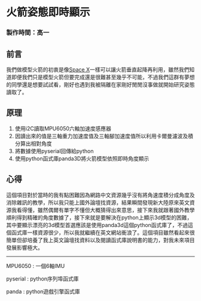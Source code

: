火箭姿態即時顯示
===
### 製作時間：高一
## 前言
我們做模型火箭的初衷是像[Space X](https://www.spacex.com/ "Space X官網")一樣可以讓火箭垂直起降再利用，雖然我們知道即便我們只是模型火箭但要完成還是很難甚至幾乎不可能，不過我們這群有夢想的同學還是想要試試看，剛好也遇到我被隔離在家剛好閒閒沒事做就開始研究姿態讀取了。
## 原理
1. 使用i2C讀取MPU6050六軸加速度感應器
2. 因讀出來的值是三軸重力加速度值及三軸腳加速度值所以利用卡爾曼濾波及積分算出相對角度
3. 將數據使用pyserial回傳給python
4. 使用python函式庫panda3D將火箭模型依照即時角度顯示
## 心得
這個項目對於當時的我有點困難因為網路中文資源幾乎沒有將角速度積分成角度及消除雜訊的教學，所以我只能上國外論壇找資源，結果瞬間發現新大陸原來英文資源我看得懂，雖然偶爾有單字不懂但大概猜得出來意思，接下來我就跟著國外教學順利得到精確的角度數據了，接下來就是要解決在python上顯示3d模型的困難，其中要顯示漂亮的3d模型首選應該是使用panda3d這個python函式庫了，不過這個函式庫一樣資源很少，所以我就繼續在英文網站衝浪了。這個項目雖然看起來很簡單但卻培養了我上英文論壇找資料以及閱讀函式庫說明書的能力，對我未來項目發展影響極大。

---
MPU6050 : 一個6軸IMU

pyserial : python序列埠函式庫

panda : python遊戲引擎函式庫